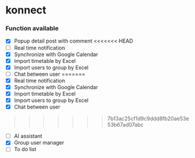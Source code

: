 # konnect

### Function available
- [x] Popup detail post with comment
<<<<<<< HEAD
- [ ] Real time notification
- [x] Synchronize with Google Calendar
- [x] Import timetable by Excel
- [x] Import users to group by Excel
- [ ] Chat between user
=======
- [x] Real time notification
- [x] Synchronize with Google Calendar
- [x] Import timetable by Excel
- [x] Import users to group by Excel
- [x] Chat between user
>>>>>>> 7b13ac25cf1d9c9ddd8fb20ae53e53b67ad07abc
- [ ] AI assistant
- [x] Group user manager
- [ ] To do list
